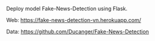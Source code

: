 Deploy model Fake-News-Detection using Flask.

Web: https://fake-news-detection-vn.herokuapp.com/

Data: https://github.com/Ducanger/Fake-News-Detection

